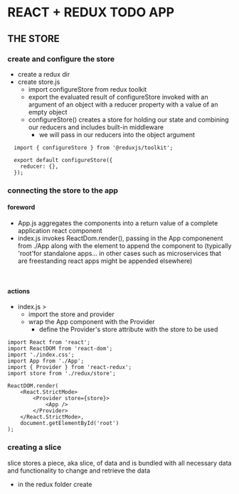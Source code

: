 # REACT + REDUX TODO APP

## THE STORE
### create and configure the store
- create a redux dir
- create store.js
  - import configureStore from redux toolkit
  - export the evaluated result of configureStore invoked with an argument of an object with a reducer property with a value of an empty object
  - configureStore() creates a store for holding our state and combining our reducers and includes built-in middleware
    - we will pass in our reducers into the object argument

``` 
  import { configureStore } from '@reduxjs/toolkit';

  export default configureStore({
    reducer: {},
  });
```

### connecting the store to the app
#### foreword
- App.js aggregates the components into a return value of a complete application react component
- index.js invokes ReactDom.render(), passing in the App componenent from ./App along with the element to append the component to (typically 'root'for standalone apps... in other cases such as microservices that are freestanding react apps might be appended elsewhere)
<br>

#### actions
- index.js >
  - import the store and provider
  - wrap the App component with the Provider
    - define the Provider's store attribute with the store to be used

```
import React from 'react';
import ReactDOM from 'react-dom';
import './index.css';
import App from './App';
import { Provider } from 'react-redux';
import store from './redux/store';

ReactDOM.render(
	<React.StrictMode>
		<Provider store={store}>
			<App />
		</Provider>
	</React.StrictMode>,
	document.getElementById('root')
);

```

### creating a slice
slice stores a piece, aka slice, of data and is bundled with all necessary data and functionality to change and retrieve the data
- in the redux folder create 
